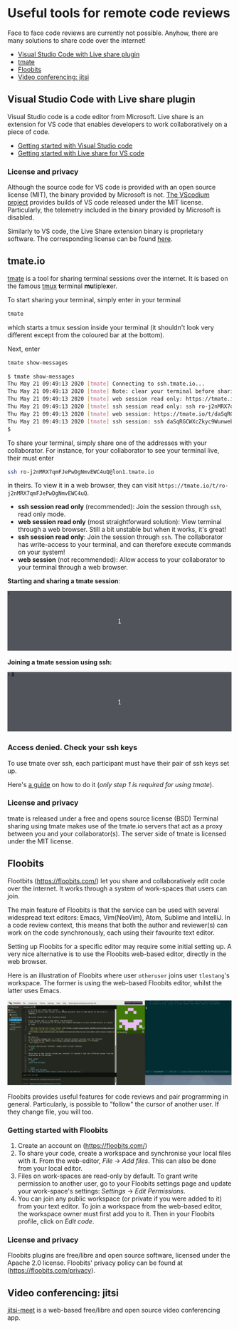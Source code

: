 # Useful tools for remote code reviews
Face to face code reviews are currently not possible.
Anyhow, there are many solutions to share code over the internet!

- [Visual Studio Code with Live share plugin](#Visual-Studio-Code-with-Live-share-plugin)
- [tmate](#tmate)
- [Floobits](#Floobits)
- [Video conferencing: jitsi](#Video-conferencing:-jitsi)

## Visual Studio Code with Live share plugin

Visual Studio code is a code editor from Microsoft.
Live share is an extension for VS code that enables developers to work collaboratively on a piece of code.

- [Getting started with Visual Studio code](https://code.visualstudio.com/docs/introvideos/basics)
- [Getting started with Live share for VS code](https://www.digitalocean.com/community/tutorials/how-to-use-live-share-with-visual-studio-code)

### License and privacy
Although the source code for VS code is provided with an open source license (MIT), the binary provided by Microsoft is not.
[The VScodium project](https://vscodium.com/) provides builds of VS code released under the MIT license. Particularly, the telemetry included in the binary provided by Microsoft is disabled.

Similarly to VS code, the Live Share extension binary is proprietary software.
The corresponding license can be found [here](https://marketplace.visualstudio.com/items/MS-vsliveshare.vsliveshare/license).


## tmate.io
[tmate](https://tmate.io/) is a tool for sharing terminal sessions over the internet.
It is based on the famous [tmux](https://github.com/tmux/tmux/wiki) **t**erminal **mu**tiple**x**er.

To start sharing your terminal, simply enter in your terminal
```bash
tmate
```
which starts a tmux session inside your terminal (it shouldn't look very different except from the coloured bar at the bottom).

Next, enter
```bash
tmate show-messages
```

```bash
$ tmate show-messages
Thu May 21 09:49:13 2020 [tmate] Connecting to ssh.tmate.io...
Thu May 21 09:49:13 2020 [tmate] Note: clear your terminal before sharing read-only access
Thu May 21 09:49:13 2020 [tmate] web session read only: https://tmate.io/t/ro-j2nMRX7qmFJePwDgNmvEWC4uQ
Thu May 21 09:49:13 2020 [tmate] ssh session read only: ssh ro-j2nMRX7qmFJePwDgNmvEWC4uQ@lon1.tmate.io
Thu May 21 09:49:13 2020 [tmate] web session: https://tmate.io/t/daSqRGCWXcZkyc9WunwebVXye
Thu May 21 09:49:13 2020 [tmate] ssh session: ssh daSqRGCWXcZkyc9WunwebVXye@lon1.tmate.io
$
```

To share your terminal, simply share one of the addresses with your collaborator.
For instance, for your collaborator to see your terminal live, their must enter
```bash
ssh ro-j2nMRX7qmFJePwDgNmvEWC4uQ@lon1.tmate.io
```
in theirs.
To view it in a web browser, they can visit `https://tmate.io/t/ro-j2nMRX7qmFJePwDgNmvEWC4uQ`.

- **ssh session read only** (recommended): Join the session through `ssh`, read only mode.
- **web session read only** (most straightforward solution): View terminal through a web browser. Still a bit unstable but when it works, it's great!
- **ssh session read only**: Join the session through `ssh`. The collaborator has write-access to your terminal, and can therefore execute commands on your system!
- **web session** (not recommended): Allow access to your collaborator to your terminal through a web browser.

**Starting and sharing a tmate session**:

![tmate server side](tmate-server-side.gif)

**Joining a tmate session using ssh:**

![tmate client side](tmate-client-side.gif)

### Access denied. Check your ssh keys
To use tmate over ssh, each participant must have their pair of ssh keys set up.

Here's [a guide](https://www.digitalocean.com/community/tutorials/how-to-set-up-ssh-keys-on-ubuntu-1804) on how to do it (*only step 1 is required for using tmate*).

### License and privacy
tmate is released under a free and opens source license (BSD)
Terminal sharing using tmate makes use of the tmate.io servers that act as a proxy between you and your collaborator(s).
The server side of tmate is licensed under the MIT license.

## Floobits
Flootbits (https://floobits.com/) let you share and collaboratively edit code over the internet.
It works through a system of work-spaces that users can join.

The main feature of Floobits is that the service can be used with several widespread text editors: Emacs, Vim(NeoVim), Atom, Sublime and IntelliJ.
In a code review context, this means that both the author and reviewer(s) can work on the code synchronously, each using their favourite text editor.

Setting up Floobits for a specific editor may require some initial setting up.
A very nice alternative is to use the Floobits web-based editor, directly in the web browser. 

Here is an illustration of Floobits where user `otheruser` joins user `tlestang`'s workspace. The former is using the web-based Floobits editor, whilst the latter uses Emacs.

![floobits](floobits.gif)

Floobits provides useful features for code reviews and pair programming in general.
Particularly, is possible to "follow" the cursor of another user. If they change file, you will too.

### Getting started with Floobits
1. Create an account on (https://floobits.com/)
2. To share your code, create a workspace and synchronise your local files with it. From the web-editor, *File* -> *Add files*. This can also be done from your local editor.
3. Files on work-spaces are read-only by default. To grant write permission to another user, go to your Floobits settings page and update your work-space's settings: *Settings* -> *Edit Permissions*.
4. You can join any public workspace (or private if you were added to it) from your text editor. To join a workspace from the web-based editor, the workspace owner must first add you to it. Then in your Floobits profile, click on *Edit code*.

### License and privacy
Floobits plugins are free/libre and open source software, licensed under the Apache 2.0 license.
Floobits' privacy policy can be found at (https://floobits.com/privacy).

## Video conferencing: jitsi
[jitsi-meet](https://meet.jit.si/) is a web-based free/libre and open source video conferencing app.
